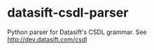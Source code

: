 datasift-csdl-parser
====================

Python parser for Datasift's CSDL grammar. See http://dev.datasift.com/csdl